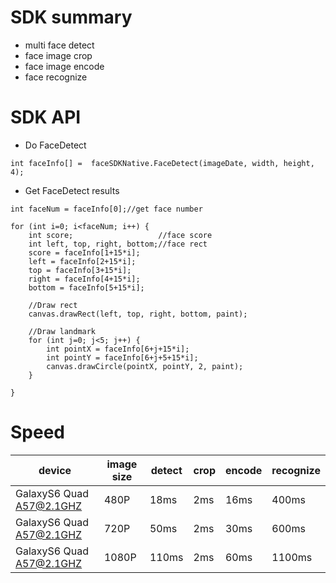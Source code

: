 # SDK summary

* multi face detect
* face image crop
* face image encode
* face recognize



# SDK API

* Do FaceDetect

```
int faceInfo[] =  faceSDKNative.FaceDetect(imageDate, width, height, 4);

```
* Get FaceDetect results

```
int faceNum = faceInfo[0];//get face number

for (int i=0; i<faceNum; i++) {
    int score;                   //face score
    int left, top, right, bottom;//face rect
    score = faceInfo[1+15*i];
    left = faceInfo[2+15*i];
    top = faceInfo[3+15*i];
    right = faceInfo[4+15*i];
    bottom = faceInfo[5+15*i];

    //Draw rect
    canvas.drawRect(left, top, right, bottom, paint);

    //Draw landmark
    for (int j=0; j<5; j++) {
        int pointX = faceInfo[6+j+15*i];
        int pointY = faceInfo[6+j+5+15*i];
        canvas.drawCircle(pointX, pointY, 2, paint);
    }

}

```

# Speed

|device              |image size   |  detect     |    crop      |    encode     |   recognize  |
|-------------------------|-------------|-------------|--------------|---------------|--------------|
|GalaxyS6 Quad A57@2.1GHZ |480P         |   18ms      |    2ms       |    16ms       |    400ms     |
|GalaxyS6 Quad A57@2.1GHZ |720P         |   50ms      |    2ms       |    30ms       |    600ms     |
|GalaxyS6 Quad A57@2.1GHZ |1080P        |  110ms      |    2ms       |    60ms       |    1100ms    |

